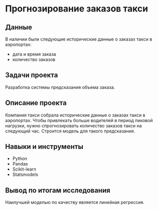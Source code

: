 # Прогнозирование заказов такси

## Данные

В наличии были следующие исторические данные о заказах такси в аэропортах:

- дата и время заказа
- количество заказов

## Задачи проекта

Разработка системы предсказания объема заказа.

## Описание проекта

Компания такси собрала исторические данные о заказах такси в аэропортах. Чтобы привлекать больше водителей в период пиковой нагрузки, нужно спрогнозировать количество заказов такси на следующий час. Строится модель для такого предсказания.

## Навыки и инструменты

- Python
- Pandas
- Scikit-learn
- Statsmodels

## Вывод по итогам исследования

Наилучшей моделью по качеству является линейная регрессия.
